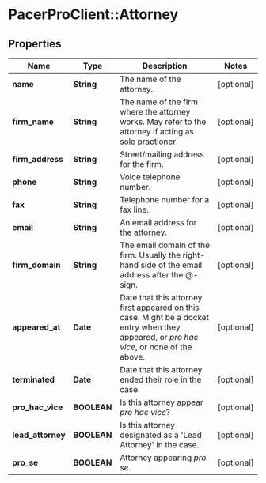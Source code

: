 # PacerProClient::Attorney

## Properties
Name | Type | Description | Notes
------------ | ------------- | ------------- | -------------
**name** | **String** | The name of the attorney. | [optional] 
**firm_name** | **String** | The name of the firm where the attorney works. May refer to the attorney if acting as sole practioner. | [optional] 
**firm_address** | **String** | Street/mailing address for the firm. | [optional] 
**phone** | **String** | Voice telephone number. | [optional] 
**fax** | **String** | Telephone number for a fax line. | [optional] 
**email** | **String** | An email address for the attorney. | [optional] 
**firm_domain** | **String** | The email domain of the firm. Usually the right-hand side of the email address after the @-sign. | [optional] 
**appeared_at** | **Date** | Date that this attorney first appeared on this case. Might be a docket entry when they appeared, or _pro hac vice_, or none of the above. | [optional] 
**terminated** | **Date** | Date that this attorney ended their role in the case. | [optional] 
**pro_hac_vice** | **BOOLEAN** | Is this attorney appear _pro hac vice_? | [optional] 
**lead_attorney** | **BOOLEAN** | Is this attorney designated as a &#39;Lead Attorney&#39; in the case. | [optional] 
**pro_se** | **BOOLEAN** | Attorney appearing _pro se_. | [optional] 



